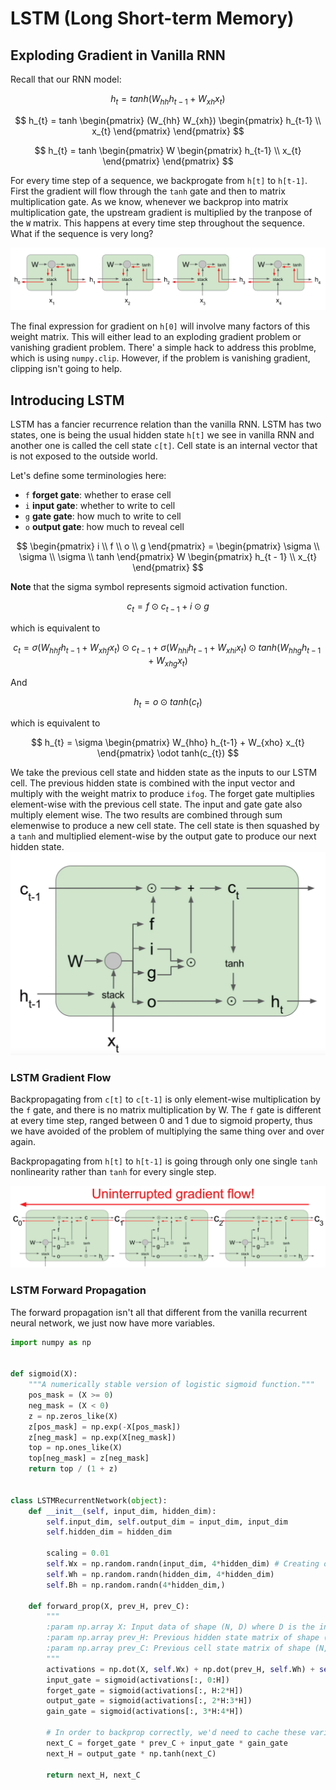 
# LSTM (Long Short-term Memory)
## Exploding Gradient in Vanilla RNN
Recall that our RNN model:

$$
h_{t} = tanh(W_{hh} h_{t-1} + W_{xh}x_{t})
$$

$$
h_{t} = tanh \begin{pmatrix} (W_{hh} W_{xh}) \begin{pmatrix} h_{t-1} \\ x_{t} \end{pmatrix} \end{pmatrix}
$$

$$
h_{t} = tanh \begin{pmatrix} W \begin{pmatrix} h_{t-1} \\ x_{t} \end{pmatrix} \end{pmatrix}
$$

For every time step of a sequence, we backprogate from `h[t]` to `h[t-1]`. First the gradient will flow through the `tanh` gate and then to matrix multiplication gate. As we know, whenever we backprop into matrix multiplication gate, the upstream gradient is multiplied by the tranpose of the `W` matrix. This happens at every time step throughout the sequence. What if the sequence is very long?

![rnn-gradient-flow](assets/rnn-gradient-flow.png)

The final expression for gradient on `h[0]` will involve many factors of this weight matrix. This will either lead to an exploding gradient problem or vanishing gradient problem. There' a simple hack to address this problme, which is using `numpy.clip`. However, if the problem is vanishing gradient, clipping isn't going to help.

## Introducing LSTM

LSTM has a fancier recurrence relation than the vanilla RNN. LSTM has two states, one is being the usual hidden state `h[t]` we see in vanilla RNN and another one is called the cell state `c[t]`. Cell state is an internal vector that is not exposed to the outside world. 

Let's define some terminologies here: 

* `f` **forget gate**: whether to erase cell
* `i` **input gate**: whether to write to cell
* `g` **gate gate**: how much to write to cell
* `o` **output gate**: how much to reveal cell

$$
\begin{pmatrix} i \\ f \\ o \\ g \end{pmatrix} = \begin{pmatrix} \sigma \\ \sigma \\ \sigma \\ tanh \end{pmatrix}
W \begin{pmatrix} h_{t - 1} \\ x_{t} \end{pmatrix}
$$

**Note** that the sigma symbol represents sigmoid activation function.

$$
c_{t} = f \odot c_{t - 1} + i \odot g
$$

which is equivalent to 

$$
c_{t} = \sigma(W_{hhf} h_{t-1} + W_{xhf} x_{t}) \odot c_{t-1} + \sigma(W_{hhi} h_{t-1} + W_{xhi} x_{t}) \odot tanh(W_{hhg} h_{t-1} + W_{xhg} x_{t})
$$

And

$$
h_{t} = o \odot tanh(c_{t})
$$

which is equivalent to

$$
h_{t} = \sigma \begin{pmatrix} W_{hho} h_{t-1} + W_{xho} x_{t} \end{pmatrix} \odot tanh(c_{t})
$$

We take the previous cell state and hidden state as the inputs to our LSTM cell. The previous hidden state is combined with the input vector and multiply with the weight matrix to produce `ifog`. The forget gate multiplies element-wise with the previous cell state. The input and gate gate also multiply element wise. The two results are combined through sum elemenwise to produce a new cell state. The cell state is then squashed by a `tanh` and multiplied element-wise by the output gate to produce our next hidden state.
![lstm](assets/lstm.png)

### LSTM Gradient Flow
Backpropagating from `c[t]` to `c[t-1]` is only element-wise multiplication by the `f` gate, and there is no matrix multiplication by W. The `f` gate is different at every time step, ranged between 0 and 1 due to sigmoid property, thus we have avoided of the problem of multiplying the same thing over and over again. 

Backpropagating from `h[t]` to `h[t-1]` is going through only one single `tanh` nonlinearity rather than `tanh` for every single step.

![cell-state-gradient-flow](assets/cell-state-gradient-flow.png)

### LSTM Forward Propagation
The forward propagation isn't all that different from the vanilla recurrent neural network, we just now have more variables.


```python
import numpy as np


def sigmoid(X):
    """A numerically stable version of logistic sigmoid function."""
    pos_mask = (X >= 0)
    neg_mask = (X < 0)
    z = np.zeros_like(X)
    z[pos_mask] = np.exp(-X[pos_mask])
    z[neg_mask] = np.exp(X[neg_mask])
    top = np.ones_like(X)
    top[neg_mask] = z[neg_mask]
    return top / (1 + z)


class LSTMRecurrentNetwork(object):
    def __init__(self, input_dim, hidden_dim):
        self.input_dim, self.output_dim = input_dim, input_dim
        self.hidden_dim = hidden_dim
        
        scaling = 0.01
        self.Wx = np.random.randn(input_dim, 4*hidden_dim) # Creating one giant weight matrix for i, f, o, g gates.
        self.Wh = np.random.randn(hidden_dim, 4*hidden_dim)
        self.Bh = np.random.randn(4*hidden_dim,)
        
    def forward_prop(X, prev_H, prev_C):
        """
        :param np.array X: Input data of shape (N, D) where D is the input dimension
        :param np.array prev_H: Previous hidden state matrix of shape (N, H)
        :param np.array prev_C: Previous cell state matrix of shape (N, H)
        """
        activations = np.dot(X, self.Wx) + np.dot(prev_H, self.Wh) + self.Bh
        input_gate = sigmoid(activations[:, 0:H])
        forget_gate = sigmoid(activations[:, H:2*H])
        output_gate = sigmoid(activations[:, 2*H:3*H])
        gain_gate = sigmoid(activations[:, 3*H:4*H])
        
        # In order to backprop correctly, we'd need to cache these variables but we will do that later.
        next_C = forget_gate * prev_C + input_gate * gain_gate
        next_H = output_gate * np.tanh(next_C)
        
        return next_H, next_C
        
        
```
